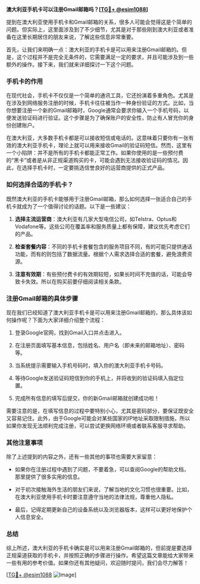 **澳大利亚手机卡可以注册Gmail邮箱吗？[[TG💪+ @esim1088](https://t.me/s/esim1088)]**

提到在澳大利亚使用手机卡和Gmail邮箱的关系，很多人可能会觉得这是个简单的问题。但实际上，这里面涉及到了不少细节，尤其是对于那些刚到澳大利亚或者准备在这里长期居住的朋友来说，了解这些信息非常重要。

首先，让我们来明确一点：澳大利亚的手机卡是可以用来注册Gmail邮箱的。但是，这个过程并不是完全无条件的，它需要满足一定的要求，并且可能涉及到一些额外的操作。接下来，我们就来详细探讨一下这个问题。

### 手机卡的作用

在现代社会，手机卡不仅仅是一个简单的通讯工具，它还扮演着多重角色。尤其是在涉及到网络服务注册的时候，手机卡往往被当作一种身份验证的方式。比如，当你想要注册一个新的Gmail邮箱时，Google通常会要求你输入一个手机号码，以便发送验证码进行验证。这个步骤是为了确保账户的安全性，防止有人冒充你的身份创建账户。

在澳大利亚，大多数手机卡都是可以接收短信或电话的。这意味着只要你有一张有效的澳大利亚手机卡，理论上就可以用来接收Gmail的验证码短信。然而，这里有一个小陷阱：并不是所有的手机卡都能正常工作。如果你使用的是一些预付费的“黑卡”或者是从非正规渠道购买的卡，可能会遇到无法接收验证码的情况。因此，在选择手机卡时，一定要挑选信誉良好的运营商提供的正式产品。

### 如何选择合适的手机卡？

既然澳大利亚的手机卡能够用于注册Gmail邮箱，那么如何选择一张适合自己的手机卡就成为了一个值得讨论的话题。以下是一些建议：

1. **选择主流运营商**：澳大利亚有几家大型电信公司，如Telstra、Optus和Vodafone等。这些公司在覆盖率和服务质量上都有保障，建议优先考虑它们的产品。
   
2. **检查套餐内容**：不同的手机卡套餐包含的服务项目不同，有的可能只提供通话功能，而有的则包括了数据流量。根据个人需求选择合适的套餐，避免浪费资源。

3. **注意有效期**：有些预付费卡的有效期较短，如果长时间不充值的话，可能会导致卡失效。所以在购买前要仔细阅读相关条款。

### 注册Gmail邮箱的具体步骤

现在我们已经知道了澳大利亚手机卡是可以用来注册Gmail邮箱的，那么具体该如何操作呢？下面为大家详细介绍整个流程：

1. 登录Google官网，找到Gmail入口并点击进入。

2. 在注册页面填写基本信息，包括姓名、用户名（即未来的邮箱地址）、密码等。

3. 当系统提示需要输入手机号码时，填入你的澳大利亚手机卡号码。

4. 等待Google发送验证码短信到你的手机上，并将收到的验证码填入指定位置。

5. 完成所有信息的填写后提交，你的新Gmail邮箱就创建成功啦！

需要注意的是，在填写信息的过程中要特别小心，尤其是密码部分，要保证既安全又容易记住。此外，由于Google可能会对某些国家的IP地址采取限制措施，所以如果你发现无法顺利完成注册，可以尝试更换网络环境或者联系客服寻求帮助。

### 其他注意事项

除了上述提到的内容之外，还有一些其他的事项也需要大家留意：

- 如果你在注册过程中遇到了问题，不要着急，可以查阅Google的帮助文档，那里提供了很多实用的信息。
  
- 对于初次接触海外生活的朋友们来说，了解当地的文化习惯也很重要。比如，在澳大利亚使用手机卡时要注意遵守当地的法律法规，尊重他人隐私。

- 最后，记得定期更新自己的设备系统以及浏览器版本，这样可以更好地保护个人信息安全。

### 总结

综上所述，澳大利亚的手机卡确实是可以用来注册Gmail邮箱的，但前提是要选择正规渠道获取的手机卡，并按照正确的步骤进行操作。希望这篇文章能给大家带来一些有用的参考价值。如果你还有其他疑问，欢迎随时提问，我们会尽力解答！

[[TG💪+ @esim1088](https://t.me/s/esim1088) ![Image](https://i.postimg.cc/4NQfJmqS/Snipaste-2025-05-13-00-14-12.png)]